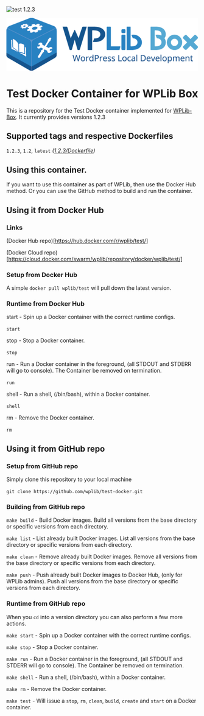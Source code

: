 ![test 1.2.3](https://img.shields.io/badge/test-1.2.3-green.svg)

![WPLib-Box](https://github.com/wplib/wplib.github.io/raw/master/WPLib-Box-100x.png)


# Test Docker Container for WPLib Box
This is a repository for the Test Docker container implemented for [WPLib-Box](https://github.com/wplib/wplib-box).
It currently provides versions 1.2.3


## Supported tags and respective Dockerfiles

`1.2.3`, `1.2`, `latest` _([1.2.3/Dockerfile](https://github.com/wplib/test-docker/blob/master/1.2.3/Dockerfile))_


## Using this container.
If you want to use this container as part of WPLib, then use the Docker Hub method.
Or you can use the GitHub method to build and run the container.


## Using it from Docker Hub

### Links
(Docker Hub repo)[https://hub.docker.com/r/wplib/test/]

(Docker Cloud repo)[https://cloud.docker.com/swarm/wplib/repository/docker/wplib/test/]


### Setup from Docker Hub
A simple `docker pull wplib/test` will pull down the latest version.


### Runtime from Docker Hub
start - Spin up a Docker container with the correct runtime configs.

`start`

stop - Stop a Docker container.

`stop`

run - Run a Docker container in the foreground, (all STDOUT and STDERR will go to console). The Container be removed on termination.

`run`

shell - Run a shell, (/bin/bash), within a Docker container.

`shell`

rm - Remove the Docker container.

`rm`


## Using it from GitHub repo

### Setup from GitHub repo
Simply clone this repository to your local machine

`git clone https://github.com/wplib/test-docker.git`


### Building from GitHub repo
`make build` - Build Docker images. Build all versions from the base directory or specific versions from each directory.


`make list` - List already built Docker images. List all versions from the base directory or specific versions from each directory.


`make clean` - Remove already built Docker images. Remove all versions from the base directory or specific versions from each directory.


`make push` - Push already built Docker images to Docker Hub, (only for WPLib admins). Push all versions from the base directory or specific versions from each directory.


### Runtime from GitHub repo
When you `cd` into a version directory you can also perform a few more actions.

`make start` - Spin up a Docker container with the correct runtime configs.


`make stop` - Stop a Docker container.


`make run` - Run a Docker container in the foreground, (all STDOUT and STDERR will go to console). The Container be removed on termination.


`make shell` - Run a shell, (/bin/bash), within a Docker container.


`make rm` - Remove the Docker container.


`make test` - Will issue a `stop`, `rm`, `clean`, `build`, `create` and `start` on a Docker container.


